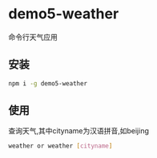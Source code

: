 # demo5-weather
命令行天气应用

## 安装
```bash
npm i -g demo5-weather
```
## 使用
查询天气,其中cityname为汉语拼音,如beijing
```bash
weather or weather [cityname]
```